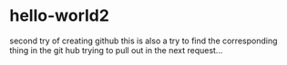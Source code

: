 # hello-world2
second try of creating github
this is also a try to find the corresponding thing in the git hub
trying to pull out in the next request...
